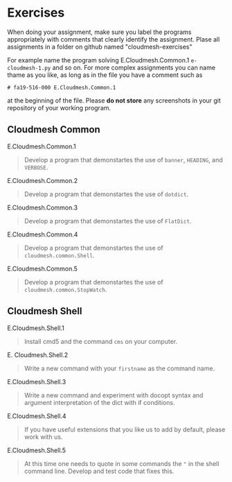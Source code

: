 # Exercises

When doing your assignment, make sure you label the programs
appropriately with comments that clearly identify the assignment. 
Plase all assignments in a folder on github named "cloudmesh-exercises"

For example name the program solving E.Cloudmesh.Common.1
`e-cloudmesh-1.py` and so on. For more complex assignments you can name
thame as you like, as long as in the file you have a comment such as 

```# fa19-516-000 E.Cloudmesh.Common.1```

at the beginning of the file. Please **do not store** any screenshots in
your git repository of your working program.


## Cloudmesh Common

E.Cloudmesh.Common.1

> Develop a program that demonstartes the use of `banner`, 
> `HEADING`, and `VERBOSE`.

E.Cloudmesh.Common.2

> Develop a program that demonstartes the use of `dotdict`.

E.Cloudmesh.Common.3

> Develop a program that demonstartes the use of `FlatDict`.

E.Cloudmesh.Common.4

> Develop a program that demonstartes the use of `cloudmesh.common.Shell`.

E.Cloudmesh.Common.5

> Develop a program that demonstartes the use of `cloudmesh.common.StopWatch`.


## Cloudmesh Shell

E.Cloudmesh.Shell.1

> Install cmd5 and the command `cms` on your computer.

E. Cloudmesh.Shell.2

> Write a new command with your `firstname` as the command name.

E.Cloudmesh.Shell.3

> Write a new command and experiment with docopt syntax and argument
> interpretation of the dict with if conditions.

E.Cloudmesh.Shell.4

> If you have useful extensions that you like us to add by default,
> please work with us.

E.Cloudmesh.Shell.5

> At this time one needs to quote in some commands the `"` in the
> shell command line. Develop and test code that fixes this.

